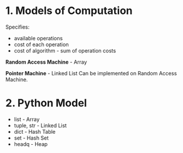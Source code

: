 # 1. Models of Computation
Specifies:  
* available operations
* cost of each operation
* cost of algorithm - sum of operation costs

**Random Access Machine** - Array

**Pointer Machine** - Linked List
Can be implemented on Random Access Machine.

# 2. Python Model
* list - Array
* tuple, str - Linked List
* dict - Hash Table
* set - Hash Set
* headq - Heap
